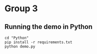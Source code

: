 # Group 3

## Running the demo in Python

```
cd "Python"
pip install -r requirements.txt
python demo.py

```
